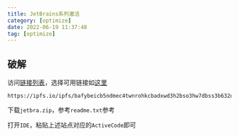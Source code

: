 ```yaml
---
title: JetBrains系列激活
category: [optimize]
date: 2022-06-19 11:37:48
tag: [optimize]
---
```


## 破解
访问[链接列表](https://3.jetbra.in/)，选择可用链接如[这里](https://ipfs.io/ipfs/bafybeicb5ndmec4twnrohkcbadxwd3h2bso3hw7dbss3b632oq4nesdfrq/
)  
```
https://ipfs.io/ipfs/bafybeicb5ndmec4twnrohkcbadxwd3h2bso3hw7dbss3b632oq4nesdfrq/
```

下载`jetbra.zip`，参考`readme.txt`参考  

打开`IDE`，粘贴上述站点对应的`ActiveCode`即可  
